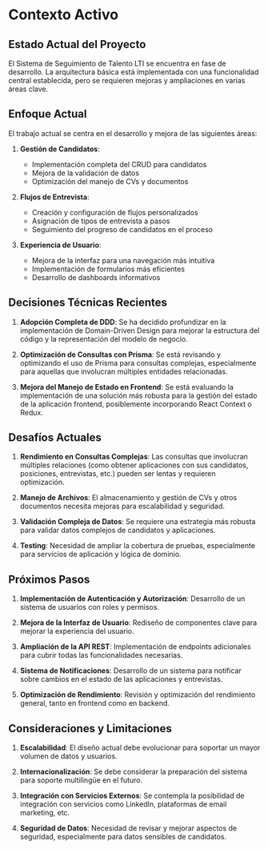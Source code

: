 # Contexto Activo

## Estado Actual del Proyecto

El Sistema de Seguimiento de Talento LTI se encuentra en fase de desarrollo. La arquitectura básica está implementada con una funcionalidad central establecida, pero se requieren mejoras y ampliaciones en varias áreas clave.

## Enfoque Actual

El trabajo actual se centra en el desarrollo y mejora de las siguientes áreas:

1. **Gestión de Candidatos**: 
   - Implementación completa del CRUD para candidatos
   - Mejora de la validación de datos 
   - Optimización del manejo de CVs y documentos

2. **Flujos de Entrevista**:
   - Creación y configuración de flujos personalizados
   - Asignación de tipos de entrevista a pasos
   - Seguimiento del progreso de candidatos en el proceso

3. **Experiencia de Usuario**:
   - Mejora de la interfaz para una navegación más intuitiva
   - Implementación de formularios más eficientes
   - Desarrollo de dashboards informativos

## Decisiones Técnicas Recientes

1. **Adopción Completa de DDD**: Se ha decidido profundizar en la implementación de Domain-Driven Design para mejorar la estructura del código y la representación del modelo de negocio.

2. **Optimización de Consultas con Prisma**: Se está revisando y optimizando el uso de Prisma para consultas complejas, especialmente para aquellas que involucran múltiples entidades relacionadas.

3. **Mejora del Manejo de Estado en Frontend**: Se está evaluando la implementación de una solución más robusta para la gestión del estado de la aplicación frontend, posiblemente incorporando React Context o Redux.

## Desafíos Actuales

1. **Rendimiento en Consultas Complejas**: Las consultas que involucran múltiples relaciones (como obtener aplicaciones con sus candidatos, posiciones, entrevistas, etc.) pueden ser lentas y requieren optimización.

2. **Manejo de Archivos**: El almacenamiento y gestión de CVs y otros documentos necesita mejoras para escalabilidad y seguridad.

3. **Validación Compleja de Datos**: Se requiere una estrategia más robusta para validar datos complejos de candidatos y aplicaciones.

4. **Testing**: Necesidad de ampliar la cobertura de pruebas, especialmente para servicios de aplicación y lógica de dominio.

## Próximos Pasos

1. **Implementación de Autenticación y Autorización**: Desarrollo de un sistema de usuarios con roles y permisos.

2. **Mejora de la Interfaz de Usuario**: Rediseño de componentes clave para mejorar la experiencia del usuario.

3. **Ampliación de la API REST**: Implementación de endpoints adicionales para cubrir todas las funcionalidades necesarias.

4. **Sistema de Notificaciones**: Desarrollo de un sistema para notificar sobre cambios en el estado de las aplicaciones y entrevistas.

5. **Optimización de Rendimiento**: Revisión y optimización del rendimiento general, tanto en frontend como en backend.

## Consideraciones y Limitaciones

1. **Escalabilidad**: El diseño actual debe evolucionar para soportar un mayor volumen de datos y usuarios.

2. **Internacionalización**: Se debe considerar la preparación del sistema para soporte multilingüe en el futuro.

3. **Integración con Servicios Externos**: Se contempla la posibilidad de integración con servicios como LinkedIn, plataformas de email marketing, etc.

4. **Seguridad de Datos**: Necesidad de revisar y mejorar aspectos de seguridad, especialmente para datos sensibles de candidatos. 